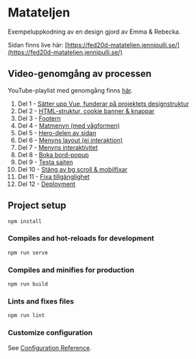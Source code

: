 # Matateljen

Exempeluppkodning av en design gjord av Emma & Rebecka.

Sidan finns live här: [https://fed20d-matateljen.jennipulli.se/](https://fed20d-matateljen.jennipulli.se/)

## Video-genomgång av processen
YouTube-playlist med genomgång finns [här](https://youtube.com/playlist?list=PLWZQ_pCt8HKu6okKqF0eLwCDmZDRUnaCA).

1. Del 1 - [Sätter upp Vue, funderar på projektets designstruktur](https://youtu.be/HEjCOQtsCV4)
2. Del 2 - [HTML-struktur, cookie banner & knappar](https://youtu.be/3tnAsrtXGkk)
3. Del 3 - [Footern](https://youtu.be/3tnAsrtXGkk)
4. Del 4 - [Matmenyn (med vågformen)](https://youtu.be/GKQ8651cv9A)
5. Del 5 - [Hero-delen av sidan](https://youtu.be/4o7vKu5snDw)
6. Del 6 - [Menyns layout (ej interaktion)](https://youtu.be/6iwPGki-WT8)
7. Del 7 - [Menyns interaktivitet](https://youtu.be/G19y-4tkW84)
8. Del 8 - [Boka bord-popup](https://youtu.be/UgQEi0vqrwo)
9. Del 9 - [Testa sajten](https://youtu.be/akBFAdYyarI)
10. Del 10 - [Stäng av bg scroll & mobilfixar](https://youtu.be/ffO8l94SPL8)
11. Del 11 - [Fixa tillgänglighet](https://youtu.be/rifO2IYJ83c)
12. Del 12 - [Deployment](https://youtu.be/bzjhPBxD1g4)

## Project setup

```
npm install
```

### Compiles and hot-reloads for development

```
npm run serve
```

### Compiles and minifies for production

```
npm run build
```

### Lints and fixes files

```
npm run lint
```

### Customize configuration

See [Configuration Reference](https://cli.vuejs.org/config/).
